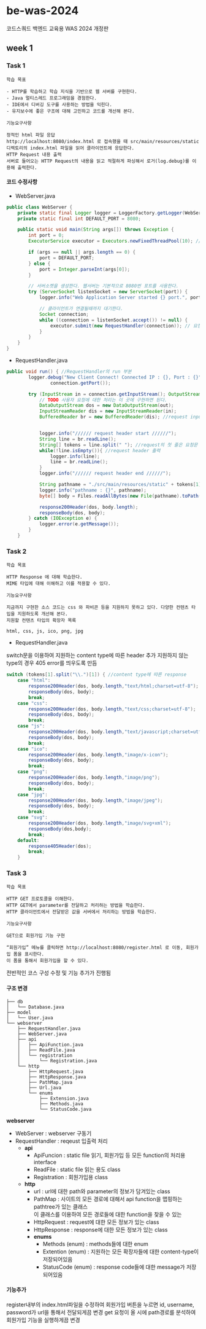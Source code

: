 # be-was-2024
코드스쿼드 백엔드 교육용 WAS 2024 개정판

## week 1

### Task 1
    학습 목표

    - HTTP를 학습하고 학습 지식을 기반으로 웹 서버를 구현한다.
    - Java 멀티스레드 프로그래밍을 경험한다.
    - IDE에서 디버깅 도구를 사용하는 방법을 익힌다.
    - 유지보수에 좋은 구조에 대해 고민하고 코드를 개선해 본다.

    기능요구사항
    
    정적인 html 파일 응답
    http://localhost:8080/index.html 로 접속했을 때 src/main/resources/static 디렉토리의 index.html 파일을 읽어 클라이언트에 응답한다.
    HTTP Request 내용 출력
    서버로 들어오는 HTTP Request의 내용을 읽고 적절하게 파싱해서 로거(log.debug)를 이용해 출력한다.

#### 코드 수정사항
- WebServer.java
```java
public class WebServer {
    private static final Logger logger = LoggerFactory.getLogger(WebServer.class);
    private static final int DEFAULT_PORT = 8080;

    public static void main(String args[]) throws Exception {
        int port = 0;
        ExecutorService executor = Executors.newFixedThreadPool(10); // thread 갯수 제한을 위한 thread pool

        if (args == null || args.length == 0) {
            port = DEFAULT_PORT;
        } else {
            port = Integer.parseInt(args[0]);
        }

        // 서버소켓을 생성한다. 웹서버는 기본적으로 8080번 포트를 사용한다.
        try (ServerSocket listenSocket = new ServerSocket(port)) {
            logger.info("Web Application Server started {} port.", port);

            // 클라이언트가 연결될때까지 대기한다.
            Socket connection;
            while ((connection = listenSocket.accept()) != null) {
                executor.submit(new RequestHandler(connection)); // 요청이 올 시에 executor queue에 작업 추가
            }
        }
    }
}
```

- RequestHandler.java
```java
public void run() { //RequestHandler의 run 부분
        logger.debug("New Client Connect! Connected IP : {}, Port : {}", connection.getInetAddress(),
                connection.getPort());

        try (InputStream in = connection.getInputStream(); OutputStream out = connection.getOutputStream()) {
            // TODO 사용자 요청에 대한 처리는 이 곳에 구현하면 된다.
            DataOutputStream dos = new DataOutputStream(out);
            InputStreamReader dis = new InputStreamReader(in);
            BufferedReader br = new BufferedReader(dis); //request input 받아오기


            logger.info("////// request header start //////");
            String line = br.readLine();
            String[] tokens = line.split(" "); //request의 첫 줄은 요청문 (GET index.html HTTP/1.1)
            while(!line.isEmpty()){ //request header 출력
                logger.info(line);
                line = br.readLine();
            }
            logger.info("////// request header end //////");

            String pathname = "./src/main/resources/static" + tokens[1];
            logger.info("pathname : {}", pathname);
            byte[] body = Files.readAllBytes(new File(pathname).toPath());

            response200Header(dos, body.length);
            responseBody(dos, body);
        } catch (IOException e) {
            logger.error(e.getMessage());
        }
    }
```
### Task 2

    학습 목표
    
    HTTP Response 에 대해 학습한다.
    MIME 타입에 대해 이해하고 이를 적용할 수 있다.

    기능요구사항
    
    지금까지 구현한 소스 코드는 css 와 파비콘 등을 지원하지 못하고 있다. 다양한 컨텐츠 타입을 지원하도록 개선해 본다.
    지원할 컨텐츠 타입의 확장자 목록
    
    html, css, js, ico, png, jpg

- RequestHandler.java 

switch문을 이용하여 지원하는 content type에 따른 header 추가
지원하지 않는 type의 경우 405 error를 띄우도록 만듬


```java
switch (tokens[1].split("\\.")[1]) { //content type에 따른 response
    case "html":
        response200Header(dos, body.length,"text/html;charset=utf-8");
        responseBody(dos, body);
        break;
    case "css":
        response200Header(dos, body.length,"text/css;charset=utf-8");
        responseBody(dos, body);
        break;
    case "js":
        response200Header(dos, body.length,"text/javascript;charset=utf-8");
        responseBody(dos, body);
        break;
    case "ico":
        response200Header(dos, body.length,"image/x-icon");
        responseBody(dos, body);
        break;
    case "png":
        response200Header(dos, body.length,"image/png");
        responseBody(dos, body);
        break;
    case "jpg":
        response200Header(dos, body.length,"image/jpeg");
        responseBody(dos, body);
        break;
    case "svg":
        response200Header(dos, body.length,"image/svg+xml");
        responseBody(dos,body);
        break;
    default:
        response405Header(dos);
        break;
    }
```

### Task 3

    학습 목표

    HTTP GET 프로토콜을 이해한다.
    HTTP GET에서 parameter를 전달하고 처리하는 방법을 학습한다.
    HTTP 클라이언트에서 전달받은 값을 서버에서 처리하는 방법을 학습한다.

    기능요구사항
    
    GET으로 회원가입 기능 구현

    “회원가입” 메뉴를 클릭하면 http://localhost:8080/register.html 로 이동, 회원가입 폼을 표시한다.
    이 폼을 통해서 회원가입을 할 수 있다.

전반적인 코스 구성 수정 및 기능 추가가 진행됨
#### 구조 변경

```
├── db
│   └── Database.java
├── model
│   └── User.java
└── webserver
    ├── RequestHandler.java
    ├── WebServer.java
    ├── api
    │   ├── ApiFunction.java
    │   ├── ReadFile.java
    │   └── registration
    │       └── Registration.java
    └── http
        ├── HttpRequest.java
        ├── HttpResponse.java
        ├── PathMap.java
        ├── Url.java
        └── enums
            ├── Extension.java
            ├── Methods.java
            └── StatusCode.java
```
**webserver**
- WebServer : webserver 구동기
- RequestHandler : reqeust 입출력 처리
  - **api**
    - ApiFuncion : static file 읽기, 회원가입 등 모든 function의 처리용 interface
    - ReadFile : static file 읽는 용도 class
    - Registration : 회원가입용 class
  - **http**
    - url : url에 대한 path와 parameter의 정보가 담겨있는 class
    - PathMap : 사이트의 모든 경로에 대해서 api function을 맵핑하는 pathtree가 있는 클래스 \
    이 클래스를 이용하여 모든 경로들에 대한 function을 찾을 수 있는
    - HttpRequest : request에 대한 모든 정보가 있는 class
    - HttpResponse : response에 대한 모든 정보가 있는 class
    - **enums**
      - Methods (enum) : methods들에 대한 enum
      - Extention (enum) : 지원하는 모든 확장자들에 대한 content-type이 저장되어있음
      - StatusCode (enum) : response code들에 대한 message가 저장되어있음

    

#### 기능추가
register내부의 index.html파일을 수정하여 회원가입 버튼을 누르면 id, username, password가 url을 통해서 전달되게끔 변경
get 요청이 올 시에 path경로를 분석하여 회원가입 기능을 실행하게끔 변경



